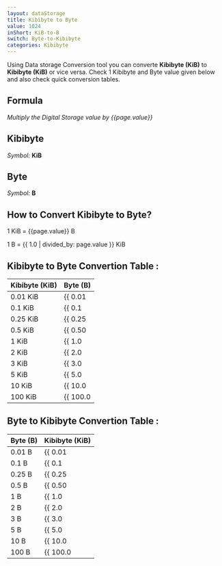 ```yaml
---
layout: dataStorage
title: Kibibyte to Byte
value: 1024
inShort: KiB-to-B
switch: Byte-to-Kibibyte
categories: Kibibyte
---
```


Using Data storage Conversion tool you can converte **Kibibyte (KiB)** to **Kibibyte (KiB)** or vice versa. Check 1 Kibibyte and Byte value given below and also check quick conversion tables.

## Formula
*Multiply the Digital Storage value by {{page.value}}*

## Kibibyte
*Symbol:* **KiB**

## Byte
*Symbol:* **B**

## How to Convert Kibibyte to Byte?

1 KiB = {{page.value}} B

1 B = {{ 1.0 | divided_by: page.value }} KiB


## Kibibyte to Byte Convertion Table :

| Kibibyte (KiB) | Byte (B) |
| ---- | ---- |
| 0.01 KiB | {{ 0.01 | times: page.value }} B |
| 0.1 KiB | {{ 0.1 | times: page.value }} B |
| 0.25 KiB | {{ 0.25 | times: page.value }} B |
| 0.5 KiB | {{ 0.50 | times: page.value }} B |
| 1 KiB | {{ 1.0 | times: page.value }} B |
| 2 KiB | {{ 2.0 | times: page.value }} B |
| 3 KiB | {{ 3.0 | times: page.value }} B |
| 5 KiB | {{ 5.0 | times: page.value }} B |
| 10 KiB | {{ 10.0 | times: page.value }} B |
| 100 KiB | {{ 100.0 | times: page.value }} B |

## Byte to Kibibyte Convertion Table :

| Byte (B) | Kibibyte (KiB) |
| ---- | ---- |
| 0.01 B | {{ 0.01 | divided_by: page.value }} KiB |
| 0.1 B | {{ 0.1 | divided_by: page.value }} KiB |
| 0.25 B | {{ 0.25 | divided_by: page.value }} KiB |
| 0.5 B | {{ 0.50 | divided_by: page.value }} KiB |
| 1 B | {{ 1.0 | divided_by: page.value }} KiB |
| 2 B | {{ 2.0 | divided_by: page.value }} KiB |
| 3 B | {{ 3.0 | divided_by: page.value }} KiB |
| 5 B | {{ 5.0 | divided_by: page.value }} KiB |
| 10 B | {{ 10.0 | divided_by: page.value }} KiB |
| 100 B | {{ 100.0 | divided_by: page.value }} KiB |


<script>
document.getElementById('selectInput')[5].selected = true
document.getElementById('selectOutput')[1].selected = true
</script>
